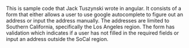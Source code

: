 This is sample code that Jack Tuszynski wrote in angular.   It consists of a form that either allows a user to use google autocomplete to figure out an address or input the address manually.  The addresses are limited to Southern California, specifically the Los Angeles region.   The form has validation which indicates if a user has not filled in the required fields or input an address outside the SoCal region.


